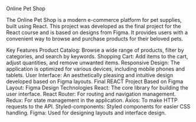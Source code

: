 Online Pet Shop

The Online Pet Shop is a modern e-commerce platform for pet supplies, built using React. This project was developed as the final project for the React course and is based on designs from Figma. It provides users with a convenient way to browse and purchase products for their beloved pets.

Key Features
Product Catalog: Browse a wide range of products, filter by categories, and search by keywords.
Shopping Cart: Add items to the cart, adjust quantities, and remove unwanted items.
Responsive Design: The application is optimized for various devices, including mobile phones and tablets.
User Interface: An aesthetically pleasing and intuitive design developed based on Figma layouts.
Final REACT Project Based on Figma Layout: Figma Design
Technologies
React: The core library for building the user interface.
React Router: For routing and navigation management.
Redux: For state management in the application.
Axios: To make HTTP requests to the API.
Styled-components: Styled components for easier CSS handling.
Figma: Used for designing layouts and interface design.
